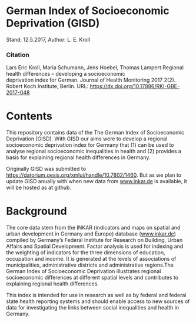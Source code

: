 # German Index of Socioeconomic Deprivation (GISD)
Stand: 12.5.2017, Author: L. E. Kroll

### Citation
Lars Eric Kroll, Maria Schumann, Jens Hoebel, Thomas Lampert.Regional health differences – developing a socioeconomic  
deprivation index for German. Journal of Health Monitoring 2017 2(2). Robert Koch Institute, Berlin. URL: https://dx.doi.org/10.17886/RKI-GBE-2017-048 

# Contents
This repository contains data of the The German Index of Socioeconomic Deprivation (GISD). With GISD our aims were  to  develop  a  regional  socioeconomic  deprivation  index  for  Germany that (1) can be used to analyse regional socioeconomic inequalities in health and (2) provides a basis for explaining regional health differences in Germany. 

Originally GISD was submitted to https://datorium.gesis.org/xmlui/handle/10.7802/1460. But as we plan to update GISD anually with when new data from www.inkar.de is available, it will be hosted as at github.

# Background
The core data stem from the INKAR (indicators and maps on spatial and urban development in Germany and Europe) database (www.inkar.de) compiled by Germany’s Federal Institute for Research on Building, Urban Affairs and Spatial Development. Factor analysis is used for indexing and the weighting of indicators for the three dimensions of education, occupation and income. 
It is generated at the levels of associations of municipalities, administrative districts and administrative regions.The  German  Index  of  Socioeconomic  Deprivation  illustrates  regional  socioeconomic  differences  at  different  spatial levels and contributes to explaining regional health differences. 

This index is intended for use in research as well as by federal and federal state health reporting systems and should enable access to new sources of data for investigating the links between social inequalities and health in Germany.
